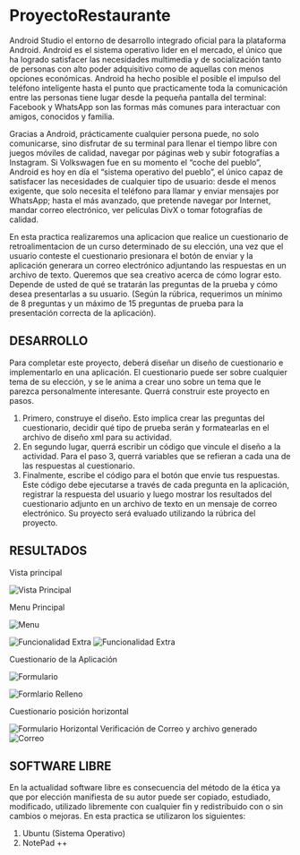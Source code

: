 # ProyectoRestaurante

Android Studio el entorno de desarrollo integrado oficial para la plataforma Android.
Android es el sistema operativo lider en el mercado, el único que ha logrado satisfacer las necesidades multimedia y de socialización tanto de personas con alto poder adquisitivo como de aquellas con menos opciones económicas. Android ha hecho posible el posible el impulso del teléfono inteligente hasta el punto que practicamente toda la comunicación entre las personas tiene lugar desde la pequeña pantalla del terminal: Facebook y WhatsApp son las formas más comunes para interactuar con amigos, conocidos y familia.

Gracias a Android, prácticamente cualquier persona puede, no solo comunicarse, sino disfrutar de su terminal para llenar el tiempo libre con juegos móviles de calidad, navegar por páginas web y subir fotografías a Instagram. Si Volkswagen fue en su momento el “coche del pueblo”, Android es hoy en día el “sistema operativo del pueblo”, el único capaz de satisfacer las necesidades de cualquier tipo de usuario: desde el menos exigente, que solo necesita el teléfono para llamar y enviar mensajes por WhatsApp; hasta el más avanzado, que pretende navegar por Internet, mandar correo electrónico, ver películas DivX o tomar fotografías de calidad.

En esta practica realizaremos una aplicacion que realice un cuestionario de retroalimentacion  de un
curso determinado de su elección, una vez que el usuario conteste el cuestionario presionara el botón de
enviar y la aplicación generara un correo electrónico adjuntando las respuestas en un archivo de texto.
Queremos que sea creativo acerca de cómo lograr esto. Depende de usted de qué se tratarán las
preguntas de la prueba y cómo desea presentarlas a su usuario. (Según la rúbrica, requerimos un
mínimo de 8 preguntas y un máximo de 15 preguntas de prueba para la presentación correcta de la
aplicación).

## DESARROLLO

Para completar este proyecto, deberá diseñar un diseño de cuestionario e implementarlo en una
aplicación. El cuestionario puede ser sobre cualquier tema de su elección, y se le anima a crear uno
sobre un tema que le parezca personalmente interesante.
Querrá construir este proyecto en pasos.

 1. Primero, construye el diseño. Esto implica crear las preguntas del cuestionario, decidir qué tipo de prueba serán y formatearlas en el archivo de diseño xml para su actividad.
 2. En segundo lugar, querrá escribir un código que vincule el diseño a la actividad. Para el paso 3,
querrá variables que se refieran a cada una de las respuestas al cuestionario.
 3. Finalmente, escribe el código para el botón que envie tus respuestas. Este código debe ejecutarse
a través de cada pregunta en la aplicación, registrar la respuesta del usuario y luego mostrar los
resultados del cuestionario adjunto en un archivo de texto en un mensaje de correo electrónico.
Su proyecto será evaluado utilizando la rúbrica del proyecto.


## RESULTADOS

Vista principal

![Vista Principal](https://image.ibb.co/khSDDV/bienvenido.jpg)


Menu Principal

![Menu](https://image.ibb.co/gZKofA/menu.jpg)

![Funcionalidad Extra](https://image.ibb.co/cyLWiV/funcionalidadextra1.jpg)
![Funcionalidad Extra](https://image.ibb.co/cgSYxq/funcionalidadextra.jpg)

Cuestionario de la Aplicación
 
![Formulario](https://image.ibb.co/cVmAcq/formulario.jpg)

![Formlario Relleno](https://image.ibb.co/eUzwHq/formulatio1.jpg)

Cuestionario posición horizontal

![Formulario Horizontal](https://preview.ibb.co/mwBMiV/horizontal1.jpg)
Verificación de Correo y archivo generado
![Correo](https://image.ibb.co/fcMnOV/archivo.jpg)


## SOFTWARE LIBRE


En la actualidad software libre es consecuencia del método de la ética ya que por elección manifiesta de su autor puede ser copiado, 
estudiado, modificado, utilizado libremente con cualquier fin y redistribuido con o sin cambios o mejoras. En esta practica se
utilizaron los siguientes:

1. Ubuntu (Sistema Operativo)
2. NotePad ++ 

